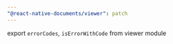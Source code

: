 ```yaml
---
"@react-native-documents/viewer": patch
---
```


export `errorCodes`, `isErrorWithCode` from viewer module
